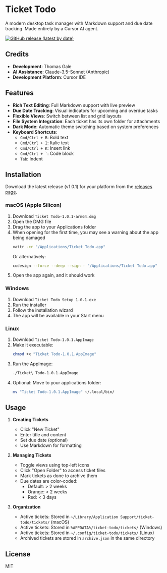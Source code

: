 # Ticket Todo

A modern desktop task manager with Markdown support and due date tracking. 
Made entirely by a Cursor AI agent.

[![GitHub release (latest by date)](https://img.shields.io/github/v/release/tmasdev/ticket-todo)](https://github.com/tmasdev/ticket-todo/releases/latest)

## Credits

- **Development**: Thomas Gale
- **AI Assistance**: Claude-3.5-Sonnet (Anthropic)
- **Development Platform**: Cursor IDE

## Features

- **Rich Text Editing**: Full Markdown support with live preview
- **Due Date Tracking**: Visual indicators for upcoming and overdue tasks
- **Flexible Views**: Switch between list and grid layouts
- **File System Integration**: Each ticket has its own folder for attachments
- **Dark Mode**: Automatic theme switching based on system preferences
- **Keyboard Shortcuts**:
  - `Cmd/Ctrl + B`: Bold text
  - `Cmd/Ctrl + I`: Italic text
  - `Cmd/Ctrl + K`: Insert link
  - `` Cmd/Ctrl + ` ``: Code block
  - `Tab`: Indent

## Installation

Download the latest release (v1.0.1) for your platform from the [releases page](https://github.com/tmasdev/ticket-todo/releases/latest).

### macOS (Apple Silicon)
1. Download `Ticket Todo-1.0.1-arm64.dmg`
2. Open the DMG file
3. Drag the app to your Applications folder
4. When opening for the first time, you may see a warning about the app being damaged
   ```bash
   xattr -cr "/Applications/Ticket Todo.app"
   ```
   Or alternatively:
   ```bash
   codesign --force --deep --sign - "/Applications/Ticket Todo.app"
   ```
5. Open the app again, and it should work

### Windows
1. Download `Ticket Todo Setup 1.0.1.exe`
2. Run the installer
3. Follow the installation wizard
4. The app will be available in your Start menu

### Linux
1. Download `Ticket Todo-1.0.1.AppImage`
2. Make it executable:
   ```bash
   chmod +x "Ticket Todo-1.0.1.AppImage"
   ```
3. Run the AppImage:
   ```bash
   ./Ticket\ Todo-1.0.1.AppImage
   ```
4. Optional: Move to your applications folder:
   ```bash
   mv "Ticket Todo-1.0.1.AppImage" ~/.local/bin/
   ```

## Usage

1. **Creating Tickets**
   - Click "New Ticket"
   - Enter title and content
   - Set due date (optional)
   - Use Markdown for formatting

2. **Managing Tickets**
   - Toggle views using top-left icons
   - Click "Open Folder" to access ticket files
   - Mark tickets as done to archive them
   - Due dates are color-coded:
     - Default: > 2 weeks
     - Orange: < 2 weeks
     - Red: < 3 days

3. **Organization**
   - Active tickets: Stored in `~/Library/Application Support/ticket-todo/tickets/` (macOS)
   - Active tickets: Stored in `%APPDATA%/ticket-todo/tickets/` (Windows)
   - Active tickets: Stored in `~/.config/ticket-todo/tickets/` (Linux)
   - Archived tickets are stored in `archive.json` in the same directory

## License

MIT 